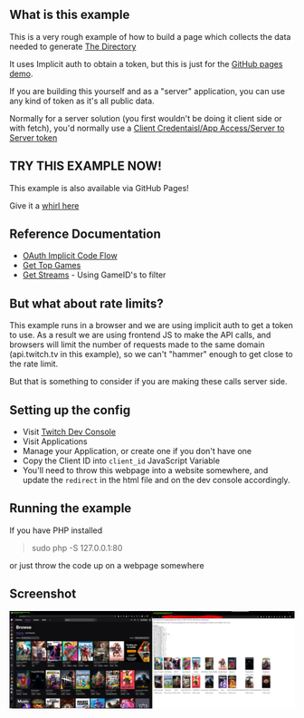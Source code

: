 ## What is this example

This is a very rough example of how to build a page which collects the data needed to generate [The Directory](https://www.twitch.tv/directory)

It uses Implicit auth to obtain a token, but this is just for the [GitHub pages demo](https://barrycarlyon.github.io/twitch_misc/examples/browse_categories/).

If you are building this yourself and as a "server" application, you can use any kind of token as it's all public data.

Normally for a server solution (you first wouldn't be doing it client side or with fetch), you'd normally use a [Client Credentaisl/App Access/Server to Server token](https://dev.twitch.tv/docs/authentication/getting-tokens-oauth#oauth-client-credentials-flow)

## TRY THIS EXAMPLE NOW!

This example is also available via GitHub Pages!

Give it a [whirl here](https://barrycarlyon.github.io/twitch_misc/examples/browse_categories/)

## Reference Documentation

- [OAuth Implicit Code Flow](https://dev.twitch.tv/docs/authentication/getting-tokens-oauth#oauth-implicit-code-flow)
- [Get Top Games](https://dev.twitch.tv/docs/api/reference#get-top-games)
- [Get Streams](https://dev.twitch.tv/docs/api/reference#get-streams) - Using GameID's to filter

## But what about rate limits?

This example runs in a browser and we are using implicit auth to get a token to use.
As a result we are using frontend JS to make the API calls, and browsers will limit the number of requests made to the same domain (api.twitch.tv in this example), so we can't "hammer" enough to get close to the rate limit.

But that is something to consider if you are making these calls server side.

## Setting up the config

- Visit [Twitch Dev Console](https://dev.twitch.tv/console/)
- Visit Applications
- Manage your Application, or create one if you don't have one
- Copy the Client ID into `client_id` JavaScript Variable
- You'll need to throw this webpage into a website somewhere, and update the `redirect` in the html file and on the dev console accordingly.

## Running the example

If you have PHP installed

> sudo php -S 127.0.0.1:80

or just throw the code up on a webpage somewhere

## Screenshot

![Example](example.png)
